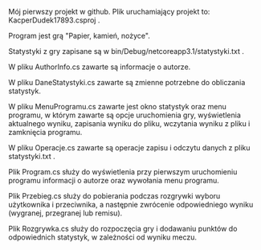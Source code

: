 Mój pierwszy projekt w github.
Plik uruchamiający projekt to: KacperDudek17893.csproj .

Program jest grą "Papier, kamień, nożyce". 

Statystyki z gry zapisane są w bin/Debug/netcoreapp3.1/statystyki.txt .

W pliku AuthorInfo.cs zawarte są informacje o autorze.

W pliku DaneStatystyki.cs zawarte są zmienne potrzebne do obliczania statystyk.

W pliku MenuProgramu.cs zawarte jest okno statystyk oraz menu programu, w którym zawarte są opcje uruchomienia gry, wyświetlenia aktualnego wyniku, zapisania wyniku do pliku, wczytania wyniku z pliku i zamknięcia programu.

W pliku Operacje.cs zawarte są operacje zapisu i odczytu danych z pliku statystyki.txt .

Plik Program.cs służy do wyświetlenia przy pierwszym uruchomieniu programu informacji o autorze oraz wywołania menu programu.

Plik Przebieg.cs służy do pobierania podczas rozgrywki wyboru użytkownika i przeciwnika, a następnie zwrócenie odpowiedniego wyniku (wygranej, przegranej lub remisu).

Plik Rozgrywka.cs służy do rozpoczęcia gry i dodawaniu punktów do odpowiednich statystyk, w zależności od wyniku meczu.
